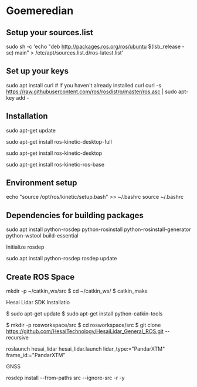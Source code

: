 # Goemeredian
Setup your sources.list
-----------------------

sudo sh -c 'echo "deb http://packages.ros.org/ros/ubuntu $(lsb_release -sc) main" > /etc/apt/sources.list.d/ros-latest.list'


Set up your keys
----------------
sudo apt install curl # if you haven't already installed curl
curl -s https://raw.githubusercontent.com/ros/rosdistro/master/ros.asc | sudo apt-key add -


Installation
------------

sudo apt-get update

sudo apt-get install ros-kinetic-desktop-full

sudo apt-get install ros-kinetic-desktop

sudo apt-get install ros-kinetic-ros-base

Environment setup
-----------------
echo "source /opt/ros/kinetic/setup.bash" >> ~/.bashrc
source ~/.bashrc


Dependencies for building packages
-----------------------------------
sudo apt install python-rosdep python-rosinstall python-rosinstall-generator python-wstool build-essential


Initialize rosdep


sudo apt install python-rosdep
rosdep update

Create ROS Space
----------------
 mkdir -p ~/catkin_ws/src
$ cd ~/catkin_ws/
$ catkin_make


Hesai Lidar SDK Installatio

$ sudo apt-get update
$ sudo apt-get install python-catkin-tools

$ mkdir -p rosworkspace/src
$ cd rosworkspace/src
$ git clone https://github.com/HesaiTechnology/HesaiLidar_General_ROS.git --recursive

 roslaunch hesai_lidar hesai_lidar.launch lidar_type:="PandarXTM" frame_id:="PandarXTM"


GNSS

rosdep install --from-paths src --ignore-src -r -y
